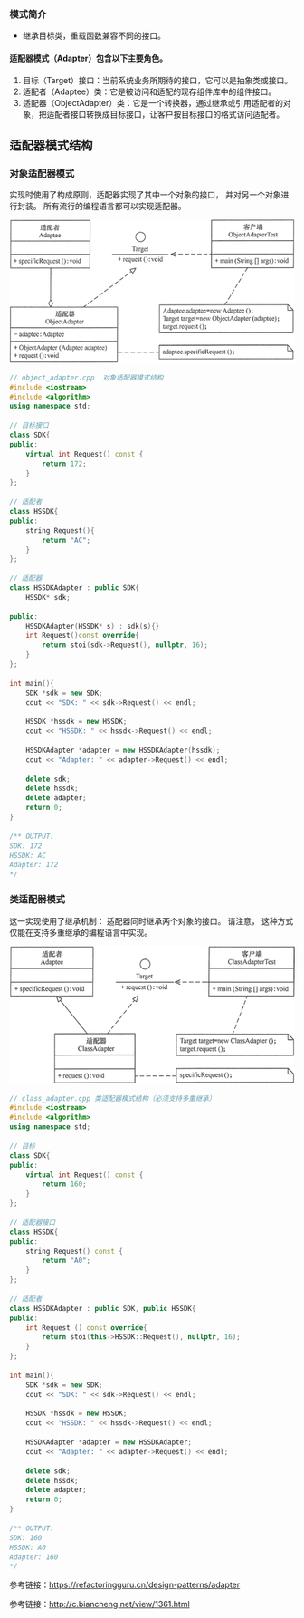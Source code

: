 ### 模式简介

- 继承目标类，重载函数兼容不同的接口。



#### 适配器模式（Adapter）包含以下主要角色。

1. 目标（Target）接口：当前系统业务所期待的接口，它可以是抽象类或接口。
2. 适配者（Adaptee）类：它是被访问和适配的现存组件库中的组件接口。
3. 适配器（ObjectAdapter）类：它是一个转换器，通过继承或引用适配者的对象，把适配者接口转换成目标接口，让客户按目标接口的格式访问适配者。

## 适配器模式结构

### 对象适配器模式

实现时使用了构成原则，适配器实现了其中一个对象的接口， 并对另一个对象进行封装。 所有流行的编程语言都可以实现适配器。

![对象适配器模式的结构图](assets/3-1Q1151046105A.gif)

```cpp
// object_adapter.cpp  对象适配器模式结构
#include <iostream>
#include <algorithm>
using namespace std;

// 目标接口
class SDK{
public:
    virtual int Request() const {
        return 172;
    }
};

// 适配者
class HSSDK{
public:
    string Request(){
        return "AC";
    }
};

// 适配器
class HSSDKAdapter : public SDK{
    HSSDK* sdk;

public:
    HSSDKAdapter(HSSDK* s) : sdk(s){}
    int Request()const override{
        return stoi(sdk->Request(), nullptr, 16);
    }
};

int main(){
    SDK *sdk = new SDK;
    cout << "SDK: " << sdk->Request() << endl;

    HSSDK *hssdk = new HSSDK;
    cout << "HSSDK: " << hssdk->Request() << endl;

    HSSDKAdapter *adapter = new HSSDKAdapter(hssdk);
    cout << "Adapter: " << adapter->Request() << endl;

    delete sdk;
    delete hssdk;
    delete adapter;
    return 0;
}

/** OUTPUT:
SDK: 172
HSSDK: AC
Adapter: 172
*/
```



### 类适配器模式

这一实现使用了继承机制： 适配器同时继承两个对象的接口。 请注意， 这种方式仅能在支持多重继承的编程语言中实现。



![类适配器模式的结构图](assets/3-1Q1151045351c.gif)

```cpp
// class_adapter.cpp 类适配器模式结构（必须支持多重继承）
#include <iostream>
#include <algorithm>
using namespace std;

// 目标
class SDK{
public:
    virtual int Request() const {
        return 160;
    }
};

// 适配器接口
class HSSDK{
public:
    string Request() const {
        return "A0";
    }
};

// 适配者
class HSSDKAdapter : public SDK, public HSSDK{
public:
    int Request () const override{
        return stoi(this->HSSDK::Request(), nullptr, 16);
    }
};

int main(){
    SDK *sdk = new SDK;
    cout << "SDK: " << sdk->Request() << endl;

    HSSDK *hssdk = new HSSDK;
    cout << "HSSDK: " << hssdk->Request() << endl;

    HSSDKAdapter *adapter = new HSSDKAdapter;
    cout << "Adapter: " << adapter->Request() << endl;

    delete sdk;
    delete hssdk;
    delete adapter;
    return 0;
}

/** OUTPUT:
SDK: 160
HSSDK: A0
Adapter: 160
*/
```





参考链接：https://refactoringguru.cn/design-patterns/adapter

参考链接：http://c.biancheng.net/view/1361.html

